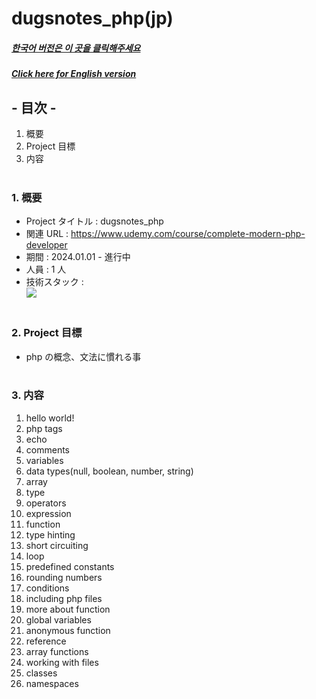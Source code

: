 # dugsnotes_php(jp)

##### [한국어 버전은 이 곳을 클릭해주세요](README.md)

##### [Click here for English version](README_EN.md)

## - 目次 -

1. 概要
2. Project 目標
3. 内容
   </br>
   </br>

### 1. 概要

- Project タイトル : dugsnotes_php
- 関連 URL : https://www.udemy.com/course/complete-modern-php-developer
- 期間 : 2024.01.01 - 進行中
- 人員 : 1 人
- 技術スタック : </br>
  <img src="https://img.shields.io/badge/php-777BB4?style=for-the-badge&logo=php&logoColor=white">
  </br>
  </br>

### 2. Project 目標

- php の概念、文法に慣れる事
  </br>
  </br>

### 3. 内容

1. hello world!
2. php tags
3. echo
4. comments
5. variables
6. data types(null, boolean, number, string)
7. array
8. type
9. operators
10. expression
11. function
12. type hinting
13. short circuiting
14. loop
15. predefined constants
16. rounding numbers
17. conditions
18. including php files
19. more about function
20. global variables
21. anonymous function
22. reference
23. array functions
24. working with files
25. classes
26. namespaces
